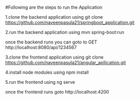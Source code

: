 #Following are the steps to run the Application

1.clone the backend application using git clone https://github.com/naveenpasula21/springboot_application.git

2.run the backend application using mvn spring-boot:run

once the backend runs you can goto to GET http://localhost:8080/api/1234567

3.clone the frontend application using git clone https://github.com/naveenpasula21/angular_apllication.git

4.install node modules using npm install

5.run the frontend using ng serve

once the frontend runs goto http://localhost:4200